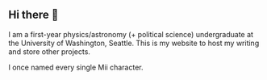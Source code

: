## Hi there 👋

I am a first-year physics/astronomy (+ political science) undergraduate at the University of Washington, Seattle. This is my website to host my writing and store other projects. 

I once named every single Mii character.
